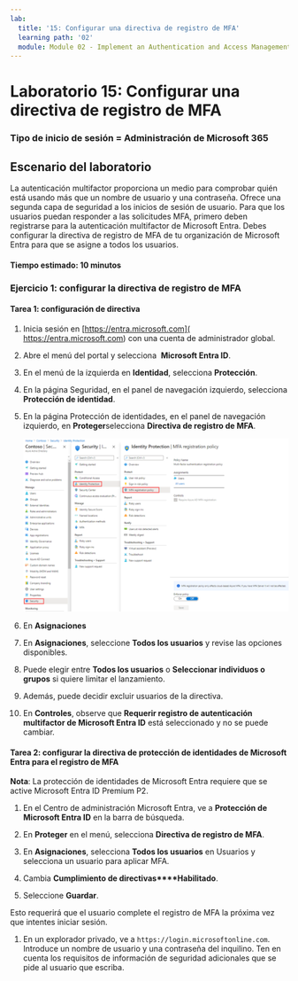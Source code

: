 ```yaml
---
lab:
  title: '15: Configurar una directiva de registro de MFA'
  learning path: '02'
  module: Module 02 - Implement an Authentication and Access Management Solution
---
```


# Laboratorio 15: Configurar una directiva de registro de MFA

### Tipo de inicio de sesión = Administración de Microsoft 365

## Escenario del laboratorio

La autenticación multifactor proporciona un medio para comprobar quién está usando más que un nombre de usuario y una contraseña. Ofrece una segunda capa de seguridad a los inicios de sesión de usuario. Para que los usuarios puedan responder a las solicitudes MFA, primero deben registrarse para la autenticación multifactor de Microsoft Entra. Debes configurar la directiva de registro de MFA de tu organización de Microsoft Entra para que se asigne a todos los usuarios.

#### Tiempo estimado: 10 minutos

### Ejercicio 1: configurar la directiva de registro de MFA

#### Tarea 1: configuración de directiva

1. Inicia sesión en [https://entra.microsoft.com]( https://entra.microsoft.com) con una cuenta de administrador global.

2. Abre el menú del portal y selecciona  **Microsoft Entra ID**.

3. En el menú de la izquierda en **Identidad**, selecciona **Protección**.

4. En la página Seguridad, en el panel de navegación izquierdo, selecciona **Protección de identidad**.

5. En la página Protección de identidades, en el panel de navegación izquierdo, en **Proteger**selecciona **Directiva de registro de MFA**.

    ![Imagen de pantalla que muestra la página de Directiva de registro de autenticación multifactor con la ruta de exploración resaltada](./media/lp2-mod4-browse-to-mfa-registration-policy.png)

6. En **Asignaciones**

7. En **Asignaciones**, seleccione **Todos los usuarios** y revise las opciones disponibles.

8. Puede elegir entre **Todos los usuarios** o **Seleccionar individuos o grupos** si quiere limitar el lanzamiento.

9. Además, puede decidir excluir usuarios de la directiva.

10. En **Controles**, observe que **Requerir registro de autenticación multifactor de Microsoft Entra ID** está seleccionado y no se puede cambiar.


#### Tarea 2: configurar la directiva de protección de identidades de Microsoft Entra para el registro de MFA

**Nota**: La protección de identidades de Microsoft Entra requiere que se active Microsoft Entra ID Premium P2. 

1. En el Centro de administración Microsoft Entra, ve a **Protección de Microsoft Entra ID** en la barra de búsqueda.

1. En **Proteger** en el menú, selecciona **Directiva de registro de MFA**.

1. En **Asignaciones**, selecciona **Todos los usuarios** en Usuarios y selecciona un usuario para aplicar MFA.

1. Cambia **Cumplimiento de directivas****Habilitado**.

1. Seleccione **Guardar**.

Esto requerirá que el usuario complete el registro de MFA la próxima vez que intentes iniciar sesión.

1. En un explorador privado, ve a `https://login.microsoftonline.com`. Introduce un nombre de usuario y una contraseña del inquilino.  Ten en cuenta los requisitos de información de seguridad adicionales que se pide al usuario que escriba.
